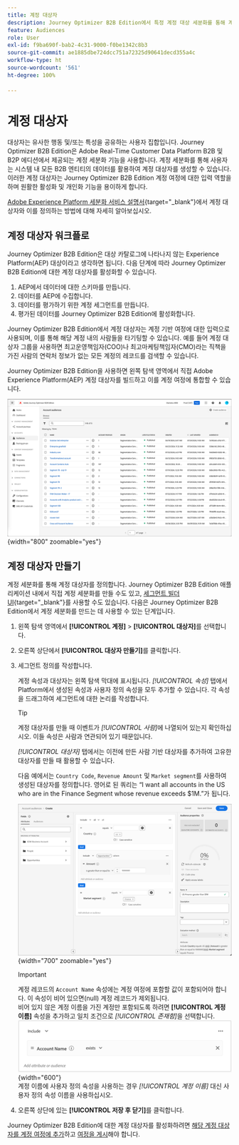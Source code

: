 ```yaml
---
title: 계정 대상자
description: Journey Optimizer B2B Edition에서 특정 계정 대상 세분화를 통해 계정 대상자를 구축하고 개인화된 계정 기반 여정을 이용하십시오.
feature: Audiences
role: User
exl-id: f9ba690f-bab2-4c31-9000-f0be1342c8b3
source-git-commit: ae1885dbe724dcc751a72325d90641decd355a4c
workflow-type: ht
source-wordcount: '561'
ht-degree: 100%

---
```


# 계정 대상자

대상자는 유사한 행동 및/또는 특성을 공유하는 사용자 집합입니다. Journey Optimizer B2B Edition은 Adobe Real-Time Customer Data Platform B2B 및 B2P 에디션에서 제공되는 계정 세분화 기능을 사용합니다. 계정 세분화를 통해 사용자는 시스템 내 모든 B2B 엔티티의 데이터를 활용하여 계정 대상자를 생성할 수 있습니다. 이러한 계정 대상자는 Journey Optimizer B2B Edition 계정 여정에 대한 입력 역할을 하며 원활한 활성화 및 개인화 기능을 용이하게 합니다.

[Adobe Experience Platform 세분화 서비스 설명서](https://experienceleague.adobe.com/ko/docs/experience-platform/segmentation/types/account-audiences){target="_blank"}에서 계정 대상자와 이를 정의하는 방법에 대해 자세히 알아보십시오.

## 계정 대상자 워크플로

Journey Optimizer B2B Edition은 대상 카탈로그에 나타나지 않는 Experience Platform(AEP) 대상이라고 생각하면 됩니다. 다음 단계에 따라 Journey Optimizer B2B Edition에 대한 계정 대상자를 활성화할 수 있습니다.

1. AEP에서 데이터에 대한 스키마를 만듭니다.
1. 데이터를 AEP에 수집합니다.
1. 데이터를 평가하기 위한 계정 세그먼트를 만듭니다.
1. 평가된 데이터를 Journey Optimizer B2B Edition에 활성화합니다.

Journey Optimizer B2B Edition에서 계정 대상자는 계정 기반 여정에 대한 입력으로 사용되며, 이를 통해 해당 계정 내의 사람들을 타기팅할 수 있습니다. 예를 들어 계정 대상자 그룹을 사용하면 최고운영책임자(COO)나 최고마케팅책임자(CMO)라는 직책을 가진 사람의 연락처 정보가 없는 모든 계정의 레코드를 검색할 수 있습니다.

Journey Optimizer B2B Edition을 사용하면 왼쪽 탐색 영역에서 직접 Adobe Experience Platform(AEP) 계정 대상자를 빌드하고 이를 계정 여정에 통합할 수 있습니다.

![계정 대상자 액세스](./assets/account-audiences-browse.png){width="800" zoomable="yes"}

## 계정 대상자 만들기

계정 세분화를 통해 계정 대상자를 정의합니다. Journey Optimizer B2B Edition 애플리케이션 내에서 직접 계정 세분화를 만들 수도 있고, [세그먼트 빌더 UI](https://experienceleague.adobe.com/ko/docs/experience-platform/segmentation/ui/segment-builder){target="_blank"}를 사용할 수도 있습니다. 다음은 Journey Optimizer B2B Edition에서 계정 세분화를 만드는 데 사용할 수 있는 단계입니다.

1. 왼쪽 탐색 영역에서 **[!UICONTROL 계정]** > **[!UICONTROL 대상자]**&#x200B;를 선택합니다.

1. 오른쪽 상단에서 **[!UICONTROL 대상자 만들기]**&#x200B;를 클릭합니다.

1. 세그먼트 정의를 작성합니다.

   계정 속성과 대상자는 왼쪽 탐색 막대에 표시됩니다. _[!UICONTROL 속성]_ 탭에서 Platform에서 생성된 속성과 사용자 정의 속성을 모두 추가할 수 있습니다. 각 속성을 드래그하여 세그먼트에 대한 논리를 작성합니다.

   >[!TIP]
   >
   >계정 대상자를 만들 때 이벤트가 _[!UICONTROL 사람]_&#x200B;에 나열되어 있는지 확인하십시오. 이들 속성은 사람과 연관되어 있기 때문입니다.<br/>
   >
   >_[!UICONTROL 대상자]_ 탭에서는 이전에 만든 사람 기반 대상자를 추가하여 고유한 대상자를 만들 때 활용할 수 있습니다.

   다음 예에서는 `Country Code`, `Revenue Amount` 및 `Market segment`를 사용하여 생성된 대상자를 정의합니다. 영어로 된 쿼리는 “I want all accounts in the US who are in the Finance Segment whose revenue exceeds $1M.”가 됩니다.

   ![계정 대상자 세그먼트 빌더 예시](./assets/audience-segment-builder-US-finance-1M.png){width="700" zoomable="yes"}
   <br/>

   >[!IMPORTANT]
   >
   >계정 레코드의 `Account Name` 속성에는 계정 여정에 포함할 값이 포함되어야 합니다. 이 속성이 비어 있으면(null) 계정 레코드가 제외됩니다.<br/>
   >비어 있지 않은 계정 이름을 가진 계정만 포함되도록 하려면 **[!UICONTROL 계정 이름]** 속성을 추가하고 일치 조건으로 _[!UICONTROL 존재함]_&#x200B;을 선택합니다.<br/>
   >![계정 이름 속성이 존재함](./assets/audience-segment-builder-account-name-exists.png){width="600"}
   ><br/>계정 이름에 사용자 정의 속성을 사용하는 경우 _[!UICONTROL 계정 이름]_ 대신 사용자 정의 속성 이름을 사용하십시오.

1. 오른쪽 상단에 있는 **[!UICONTROL 저장 후 닫기]**&#x200B;를 클릭합니다.

Journey Optimizer B2B Edition에 대한 계정 대상자를 활성화하려면 [해당 계정 대상자를 계정 여정에 추가](../journeys/journey-overview.md#add-the-account-audience-for-your-journey)하고 [여정을 게시](../journeys/journey-overview.md)해야 합니다.
